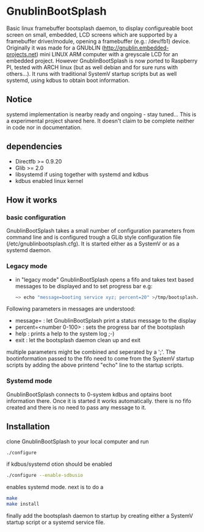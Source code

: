 # GnublinBootSplash
Basic linux framebuffer bootsplash daemon, to display configureable boot screen on small, embedded, LCD screens which are supported by a framebuffer driver/module, opening a framebuffer (e.g.: /dev/fb1) device.
Originally it was made for a GNUbLIN (http://gnublin.embedded-projects.net) mini LINUX ARM computer with a greyscale LCD for an embedded project. However GnublinBootSplash is now ported to Raspberry PI, tested with ARCH linux (but as well debian and for sure runs with others...). It runs with traditional SystemV startup scripts but as well systemd, using kdbus to obtain boot information.

## Notice
systemd implementation is nearby ready and ongoing - stay tuned...
This is a experimental project shared here. It doesn't claim to be complete neither in code nor in documentation. 

## dependencies
- Directfb >= 0.9.20
- Glib >= 2.0
- libsystemd if using together with systemd and kdbus
- kdbus enabled linux kernel

## How it works
### basic configuration
GnublinBootSplash takes a small number of configuration parameters from command line and is configured trough a GLib style configuration file (/etc/gnublinbootsplash.cfg). 
It is started either as a SystemV or as a systemd daemon.

### Legacy mode
- in "legacy mode" GnublinBootSplash opens a fifo and takes text based messages to be displayed and to set progress bar e.g:
  ```bash
  ~> echo "message=booting service xyz; percent=20" >/tmp/bootsplash.fifo
  ```
Following parameters in messages are understood:
- message=<message>       : let GnublinBootSplash print a status message to the display
- percent=<number 0-100>  : sets the progress bar of the bootsplash
- help                    : prints a help to the system log ;-)
- exit                    : let the bootsplash daemon clean up and exit

multiple parameters might be combined and seperated by a ';'. 
The bootinformation passed to the fifo need to come from the SystemV startup scripts by adding the above printend "echo" line to the startup scripts.

### Systemd mode
GnublinBootSplash connects to 0-system kdbus and optains boot information there. Once it is started it works automatically. there is no fifo created and there is no need to pass any message to it.

## Installation
clone GnublinBootSplash to your local computer and run
```bash
./configure
``` 
if kdbus/systemd otion should be enabled 
```bash
./configure --enable-sdbusio
``` 
enables systemd mode.
next is to do a
```bash
make
make install
``` 
finally add the bootsplash daemon to startup by creating either a SystemV startup script or a systemd service file.
